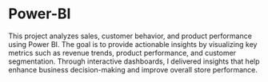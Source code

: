 # Power-BI
This project analyzes sales, customer behavior, and product performance using Power BI. The goal is to provide actionable insights by visualizing key metrics such as revenue trends, product performance, and customer segmentation. Through interactive dashboards, I delivered insights that help enhance business decision-making and improve overall store performance.

